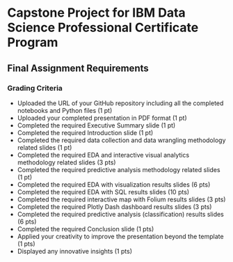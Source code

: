# Capstone Project for IBM Data Science Professional Certificate Program

## Final Assignment Requirements

### Grading Criteria

- Uploaded the URL of your GitHub repository including all the completed notebooks and Python files (1 pt)
- Uploaded your completed presentation in PDF format (1 pt)
- Completed the required Executive Summary slide (1 pt)
- Completed the required Introduction slide (1 pt)
- Completed the required data collection and data wrangling methodology related slides (1 pt)
- Completed the required EDA and interactive visual analytics methodology related slides (3 pts)
- Completed the required predictive analysis methodology related slides (1 pt)
- Completed the required EDA with visualization results slides (6 pts)
- Completed the required EDA with SQL results slides (10 pts)
- Completed the required interactive map with Folium results slides (3 pts)
- Completed the required Plotly Dash dashboard results slides (3 pts)
- Completed the required predictive analysis (classification) results slides (6 pts)
- Completed the required Conclusion slide (1 pts)
- Applied your creativity to improve the presentation beyond the template (1 pts)
- Displayed any innovative insights (1 pts)